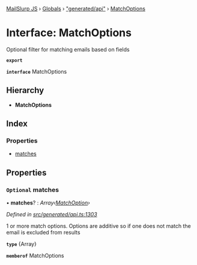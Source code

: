 [MailSlurp JS](../README.md) › [Globals](../globals.md) › ["generated/api"](../modules/_generated_api_.md) › [MatchOptions](_generated_api_.matchoptions.md)

# Interface: MatchOptions

Optional filter for matching emails based on fields

**`export`** 

**`interface`** MatchOptions

## Hierarchy

* **MatchOptions**

## Index

### Properties

* [matches](_generated_api_.matchoptions.md#optional-matches)

## Properties

### `Optional` matches

• **matches**? : *Array‹[MatchOption](../modules/_generated_api_.matchoption.md)›*

*Defined in [src/generated/api.ts:1303](https://github.com/mailslurp/mailslurp-client-ts-js/blob/e9348f1/src/generated/api.ts#L1303)*

1 or more match options. Options are additive so if one does not match the email is excluded from results

**`type`** {Array<MatchOption>}

**`memberof`** MatchOptions
